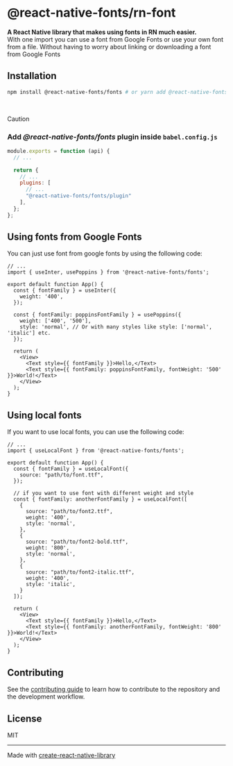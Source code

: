 # @react-native-fonts/rn-font
**A React Native library that makes using fonts in RN much easier.**
<br/>
With one import you can use a font from Google Fonts or use your own font from a file. Without having to worry about linking or downloading a font from Google Fonts

## Installation

```sh
npm install @react-native-fonts/fonts # or yarn add @react-native-fonts/fonts
```
 <br/>
 
> [!CAUTION]
> ### Add *@react-native-fonts/fonts* plugin inside ```babel.config.js``` 

```js
module.exports = function (api) {
  // ...

  return {
    // ...
    plugins: [
      // ...
      "@react-native-fonts/fonts/plugin"
    ],
  };
};

```
## Using fonts from Google Fonts
You can just use font from google fonts by using the following code:
```tsx
// ...
import { useInter, usePoppins } from '@react-native-fonts/fonts';

export default function App() {
  const { fontFamily } = useInter({
    weight: '400',
  });

  const { fontFamily: poppinsFontFamily } = usePoppins({
    weight: ['400', '500'],
    style: 'normal', // Or with many styles like style: ['normal', 'italic'] etc.
  });

  return (
    <View>
      <Text style={{ fontFamily }}>Hello,</Text>
      <Text style={{ fontFamily: poppinsFontFamily, fontWeight: '500' }}>World!</Text>
    </View>
  );
}
```


## Using local fonts
If you want to use local fonts, you can use the following code:
```tsx
// ...
import { useLocalFont } from '@react-native-fonts/fonts';

export default function App() {
  const { fontFamily } = useLocalFont({
    source: "path/to/font.ttf",
  });

  // if you want to use font with different weight and style
  const { fontFamily: anotherFontFamily } = useLocalFont([
    {
      source: "path/to/font2.ttf",
      weight: '400',
      style: 'normal',
    },
    {
      source: "path/to/font2-bold.ttf",
      weight: '800',
      style: 'normal',
    },
    {
      source: "path/to/font2-italic.ttf",
      weight: '400',
      style: 'italic',
    }
  ]);

  return (
    <View>
      <Text style={{ fontFamily }}>Hello,</Text>
      <Text style={{ fontFamily: anotherFontFamily, fontWeight: '800' }}>World!</Text>
    </View>
  );
}
```

## Contributing

See the [contributing guide](CONTRIBUTING.md) to learn how to contribute to the repository and the development workflow.

## License

MIT

---

Made with [create-react-native-library](https://github.com/callstack/react-native-builder-bob)
